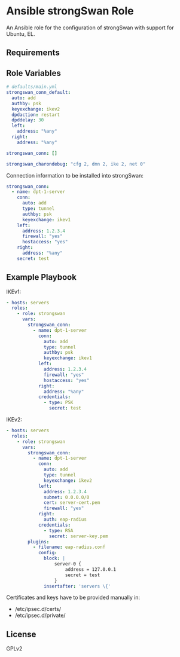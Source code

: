 # Ansible strongSwan Role

An Ansible role for the configuration of strongSwan with support for Ubuntu, EL.

## Requirements

## Role Variables

```YAML
# defaults/main.yml
strongswan_conn_default:
  auto: add
  authby: psk
  keyexchange: ikev2
  dpdaction: restart
  dpddelay: 30
  left:
    address: "%any"
  right:
    address: "%any"

strongswan_conn: []

strongswan_charondebug: "cfg 2, dmn 2, ike 2, net 0"
```

Connection information to be installed into strongSwan:

```YAML
strongswan_conn:
  - name: dpt-1-server
    conn:
      auto: add
      type: tunnel
      authby: psk
      keyexchange: ikev1
    left:
      address: 1.2.3.4
      firewall: "yes"
      hostaccess: "yes"
    right:
      address: "%any"
    secret: test
```

## Example Playbook

IKEv1:
```YAML
- hosts: servers
  roles:
    - role: strongswan
      vars:
        strongswan_conn:
          - name: dpt-1-server
            conn:
              auto: add
              type: tunnel
              authby: psk
              keyexchange: ikev1
            left:
              address: 1.2.3.4
              firewall: "yes"
              hostaccess: "yes"
            right:
              address: "%any"
            credentials:
              - type: PSK
                secret: test
```

IKEv2:
```YAML
- hosts: servers
  roles:
    - role: strongswan
      vars:
        strongswan_conn:
          - name: dpt-1-server
            conn:
              auto: add
              type: tunnel
              keyexchange: ikev2
            left:
              address: 1.2.3.4
              subnet: 0.0.0.0/0
              cert: server-cert.pem
              firewall: "yes"
            right:
              auth: eap-radius
            credentials:
              - type: RSA
                secret: server-key.pem
        plugins:
          - filename: eap-radius.conf
            config:
              block: |
                  server-0 {
                      address = 127.0.0.1
                      secret = test
                  }
              insertafter: 'servers \{'
```

Certificates and keys have to be provided manually in:
* /etc/ipsec.d/certs/
* /etc/ipsec.d/private/

## License

GPLv2